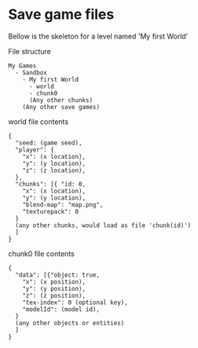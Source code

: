 # Save game files
Bellow is the skeleton for a level named 'My first World'

File structure
```
My Games
  - Sandbox
    - My first World
      - world
      - chunk0
      (Any other chunks)
    (Any other save games)
```
world file contents
```
{
  "seed: (game seed),
  "player": {
    "x": (x location),
    "y": (y location),
    "z": (z location),
  }, 
  "chunks": [{ "id: 0,
    "x": (x location),
    "y": (y location),
    "blend-map": "map.png",
    "texturepack": 0
  }
  (any other chunks, would load as file 'chunk(id)')
  ]
}
```
chunk0 file contents
```
{
  "data": [{"object: true,
    "x": (x position),
    "y": (y position),
    "z": (z position),
    "tex-index": 0 (optional key),
    "modelId": (model id),
  }
  (any other objects or entities)
  ]
}
```
